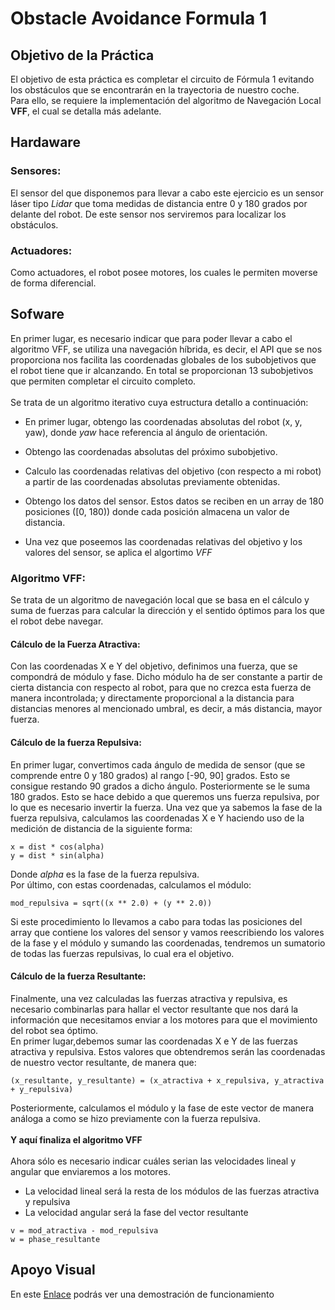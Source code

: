 # Obstacle Avoidance Formula 1

## Objetivo de la Práctica

El objetivo de esta práctica es completar el circuito de Fórmula 1 evitando los obstáculos
que se encontrarán en la trayectoria de nuestro coche.<br>
Para ello, se requiere la implementación del algoritmo de Navegación Local **VFF**, el cual
se detalla más adelante.

## Hardaware

### Sensores:

El sensor del que disponemos para llevar a cabo este ejercicio es un sensor láser tipo *Lidar*
que toma medidas de distancia entre 0 y 180 grados por delante del robot. De este sensor nos serviremos
para localizar los obstáculos.

### Actuadores:
Como actuadores, el robot posee motores, los cuales le permiten moverse de forma diferencial.

## Sofware

En primer lugar, es necesario indicar que para poder llevar a cabo el algoritmo VFF, se utiliza una navegación híbrida, es decir, el API que se nos proporciona nos facilita las coordenadas globales de los subobjetivos que el robot tiene que ir alcanzando. En total se proporcionan 13 subobjetivos que permiten completar el circuito completo.<br><br>
Se trata de un algoritmo iterativo cuya estructura detallo a continuación:

* En primer lugar, obtengo las coordenadas absolutas del robot (x, y, yaw), donde *yaw* hace referencia al ángulo de orientación.

* Obtengo las coordenadas absolutas del próximo subobjetivo.

* Calculo las coordenadas relativas del objetivo (con respecto a mi robot) a partir de las coordenadas absolutas previamente obtenidas.

* Obtengo los datos del sensor. Estos datos se reciben en un array de 180 posiciones ([0, 180)) donde cada posición almacena un valor de distancia.

* Una vez que poseemos las coordenadas relativas del objetivo y los valores del sensor, se aplica el algortimo *VFF*

### Algoritmo VFF:

Se trata de un algoritmo de navegación local que se basa en el cálculo y suma de fuerzas para calcular la dirección y el sentido óptimos para los que el robot debe navegar.

#### Cálculo de la Fuerza Atractiva:

Con las coordenadas X e Y del objetivo, definimos una fuerza, que se compondrá de módulo y fase. Dicho módulo ha de ser constante a partir de cierta distancia con respecto al robot, para que no crezca esta fuerza de manera incontrolada; y directamente proporcional a la distancia para distancias menores al mencionado umbral, es decir, a más distancia, mayor fuerza.

#### Cálculo de la fuerza Repulsiva:

En primer lugar, convertimos cada ángulo de medida de sensor (que se comprende entre 0 y 180 grados) al rango [-90, 90] grados. Esto se consigue restando 90 grados a dicho ángulo. Posteriormente se le suma 180 grados. Esto se hace debido a que queremos uns fuerza repulsiva, por lo que es necesario invertir la fuerza. Una vez que ya sabemos la fase de la fuerza repulsiva, calculamos las coordenadas X e Y haciendo uso de la medición de distancia de la siguiente forma:
```
x = dist * cos(alpha)
y = dist * sin(alpha)
```
Donde *alpha* es la fase de la fuerza repulsiva.<br>
Por último, con estas coordenadas, calculamos el módulo:
```
mod_repulsiva = sqrt((x ** 2.0) + (y ** 2.0))
```
Si este procedimiento lo llevamos a cabo para todas las posiciones del array que contiene los valores del sensor y vamos reescribiendo los valores de la fase y el módulo y sumando las coordenadas, tendremos un sumatorio de todas las fuerzas repulsivas, lo cual era el objetivo.

#### Cálculo de la fuerza Resultante:

Finalmente, una vez calculadas las fuerzas atractiva y repulsiva, es necesario combinarlas para hallar el vector resultante que nos dará la información que necesitamos enviar a los motores para que el movimiento del robot sea óptimo.<br>
En primer lugar,debemos sumar las coordenadas X e Y de las fuerzas atractiva y repulsiva. Estos valores que obtendremos serán las coordenadas de nuestro vector resultante, de manera que:
```
(x_resultante, y_resultante) = (x_atractiva + x_repulsiva, y_atractiva + y_repulsiva)
```
Posteriormente, calculamos el módulo y la fase de este vector de manera análoga a como se hizo previamente con la fuerza repulsiva.<br><br>
**Y aquí finaliza el algoritmo VFF**<br><br>
Ahora sólo es necesario indicar cuáles serian las velocidades lineal y angular que enviaremos a los motores.<br>
* La velocidad lineal será la resta de los módulos de las fuerzas atractiva y repulsiva
* La velocidad angular será la fase del vector resultante

```
v = mod_atractiva - mod_repulsiva
w = phase_resultante
```

## Apoyo Visual

En este [Enlace]() podrás ver una demostración de funcionamiento
